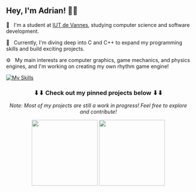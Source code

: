 <h2>
    Hey, I'm Adrian! 👋🏻
</h2>

💼&nbsp;&nbsp;&nbsp;I'm a student at <a href="https://www.iutvannes.fr/" target="_blank">IUT de Vannes</a>, studying computer science and software development.

🌱&nbsp;&nbsp;&nbsp;Currently, I'm diving deep into C and C++ to expand my programming skills and build exciting projects.

⚙️&nbsp;&nbsp;&nbsp;My main interests are computer graphics, game mechanics, and physics engines, and I'm working on creating my own rhythm game engine!

[![My Skills](https://skillicons.dev/icons?i=java,python,c,cpp,git,mysql)](https://skillicons.dev)

<h3 align="center">
    ⬇⬇ Check out my pinned projects below ⬇⬇
</h3>
<p align="center">
    <i>Note: Most of my projects are still a work in progress! Feel free to explore and contribute!</i>
</p>

<p align="center">
    <img height="180em" src="https://github-readme-stats-eight-theta.vercel.app/api?username=ChiroYuPy&show_icons=true&theme=dark&include_all_commits=true&locale=fr"/>
    <img height="180em" src="https://github-readme-stats.vercel.app/api/top-langs/?username=ChiroYuPy&layout=compact&theme=dark"/>
</p>
